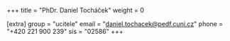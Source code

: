 +++
title = "PhDr. Daniel Tocháček"
weight = 0

[extra]
group = "ucitele"
email = "daniel.tochacek@pedf.cuni.cz"
phone = "+420 221 900 239"
sis = "02586"
+++

